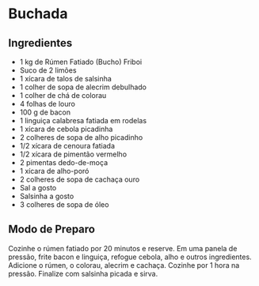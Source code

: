 # Buchada

## Ingredientes
- 1 kg de Rúmen Fatiado (Bucho) Friboi
- Suco de 2 limões
- 1 xícara de talos de salsinha
- 1 colher de sopa de alecrim debulhado
- 1 colher de chá de colorau
- 4 folhas de louro
- 100 g de bacon
- 1 linguiça calabresa fatiada em rodelas
- 1 xícara de cebola picadinha
- 2 colheres de sopa de alho picadinho
- 1/2 xícara de cenoura fatiada
- 1/2 xícara de pimentão vermelho
- 2 pimentas dedo-de-moça
- 1 xícara de alho-poró
- 2 colheres de sopa de cachaça ouro
- Sal a gosto
- Salsinha a gosto
- 3 colheres de sopa de óleo

## Modo de Preparo
 Cozinhe o rúmen fatiado por 20 minutos e reserve.
 Em uma panela de pressão, frite bacon e linguiça, refogue cebola, alho e outros ingredientes.
 Adicione o rúmen, o colorau, alecrim e cachaça. Cozinhe por 1 hora na pressão.
 Finalize com salsinha picada e sirva.
